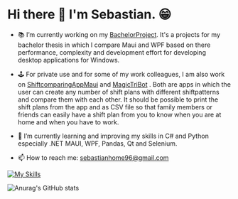 # Hi there 👋 I'm Sebastian. 😁

<!-- [![trophy](https://github-profile-trophy.vercel.app/?username=bastiH96)](https://github.com/ryo-ma/github-profile-trophy) -->

- 📚 I’m currently working on my [BachelorProject](https://github.com/bastiH96/BachelorProject.git). It's a projects for my bachelor thesis in which I compare Maui and WPF based on there performance, complexity and development effort for developing desktop applications for Windows.

- 🕹 For private use and for some of my work colleagues, I am also work on [ShiftcomparingAppMaui](https://github.com/bastiH96/ShiftcomparingAppMAUI.git) and [MagicTriBot](https://github.com/bastiH96/MagicTriBot.git) . Both are apps in which the user can create any number of shift plans with different shiftpatterns and compare them with each other. It should be possible to print the shift plans from the app and as CSV file so that family members or friends can easily have a shift plan from you to know when you are at home and when you have to work.

- 🌱 I’m currently learning and improving my skills in C# and Python especially .NET MAUI, WPF, Pandas, Qt and Selenium.

- 📫 How to reach me: sebastianhome96@gmail.com


[![My Skills](https://skillicons.dev/icons?i=cs,dotnet,unity,py,html,css,sqlite,git,github,figma,visualstudio,discord)](https://skillicons.dev)


![Anurag's GitHub stats](https://github-readme-stats.vercel.app/api?username=anuraghazra&show_icons=true&theme=tokyonight&custom_title=Sebastian%20GitHub%20Stats)


